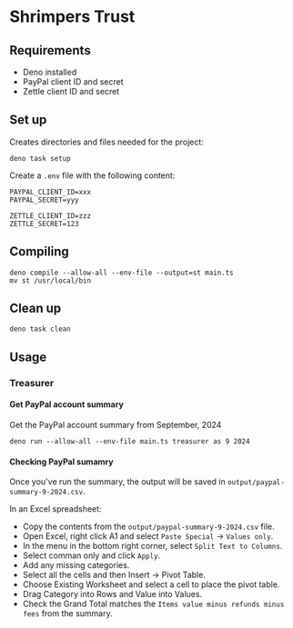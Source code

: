 # Shrimpers Trust

## Requirements

- Deno installed
- PayPal client ID and secret
- Zettle client ID and secret

## Set up

Creates directories and files needed for the project:

```
deno task setup
```

Create a `.env` file with the following content:

```
PAYPAL_CLIENT_ID=xxx
PAYPAL_SECRET=yyy

ZETTLE_CLIENT_ID=zzz
ZETTLE_SECRET=123
```

## Compiling

```
deno compile --allow-all --env-file --output=st main.ts
mv st /usr/local/bin
```

## Clean up

```
deno task clean
```

## Usage

### Treasurer

#### Get PayPal account summary

Get the PayPal account summary from September, 2024

```
deno run --allow-all --env-file main.ts treasurer as 9 2024
```

#### Checking PayPal sumamry

Once you've run the summary, the output will be saved in
`output/paypal-summary-9-2024.csv`.

In an Excel spreadsheet:

- Copy the contents from the `output/paypal-summary-9-2024.csv` file.
- Open Excel, right click A1 and select `Paste Special` -> `Values only`.
- In the menu in the bottom right corner, select `Split Text to Columns`.
- Select comman only and click `Apply`.
- Add any missing categories.
- Select all the cells and then Insert -> Pivot Table.
- Choose Existing Worksheet and select a cell to place the pivot table.
- Drag Category into Rows and Value into Values.
- Check the Grand Total matches the `Items value minus refunds minus fees` from
  the summary.
